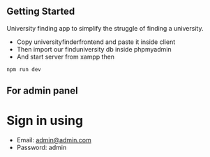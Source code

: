 ## Getting Started

University finding app to simplify the struggle of finding a university.

- Copy universityfinderfrontend and paste it inside client
- Then import our finduniversity db inside phpmyadmin
- And start server from xampp then


```
npm run dev
```
## For admin panel

# Sign in using
- Email: admin@admin.com
- Password: admin
